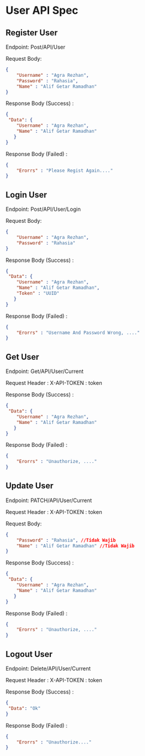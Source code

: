 # User API Spec

## Register User
Endpoint: Post/API/User

Request Body:

```json
{
    "Username" : "Agra Rezhan",
    "Password" : "Rahasia",
    "Name" : "Alif Getar Ramadhan"
}
```

Response Body (Success) :

```json
{
 "Data": {
    "Username" : "Agra Rezhan",
    "Name" : "Alif Getar Ramadhan"
   }
}
```

Response Body (Failed) :

```json
{
    "Erorrs" : "Please Regist Again...."
}
```

## Login User
Endpoint: Post/API/User/Login

Request Body:

```json
{
    "Username" : "Agra Rezhan",
    "Password" : "Rahasia"
}
```

Response Body (Success) :

```json
{
 "Data": {
    "Username" : "Agra Rezhan",
    "Name" : "Alif Getar Ramadhan",
    "Token" : "UUID"
   }
}
```

Response Body (Failed) :

```json
{
    "Erorrs" : "Username And Password Wrong, ...."
}
```

## Get User
Endpoint: Get/API/User/Current

Request Header :
X-API-TOKEN : token

Response Body (Success) :

```json
{
 "Data": {
    "Username" : "Agra Rezhan",
    "Name" : "Alif Getar Ramadhan"
   }
}
```

Response Body (Failed) :

```json
{
    "Erorrs" : "Unauthorize, ...."
}
```

## Update User
Endpoint: PATCH/API/User/Current

Request Header :
X-API-TOKEN : token

Request Body:

```json
{
    "Password" : "Rahasia", //Tidak Wajib
    "Name" : "Alif Getar Ramadhan" //Tidak Wajib
}
```

Response Body (Success) :

```json
{
 "Data": {
    "Username" : "Agra Rezhan",
    "Name" : "Alif Getar Ramadhan"
   }
}
```

Response Body (Failed) :

```json
{
    "Erorrs" : "Unauthorize, ...."
}
```

## Logout User
Endpoint: Delete/API/User/Current

Request Header : 
X-API-TOKEN : token

Response Body (Success) :

```json
{
 "Data": "Ok"
}
```

Response Body (Failed) :

```json
{
    "Erorrs" : "Unauthorize...."
}
```